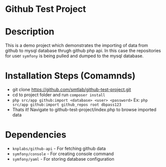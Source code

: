 # Github Test Project

# Description
This is a demo project which demonstrates the importing of data from github to mysql database thrugh github php api.
In this case the repositories for user `symfony` is being pulled and dumped to the mysql database.

# Installation Steps (Comamnds)
* git clone https://github.com/smtlab/github-test-project.git
* cd to project folder and run `composer install`
* `php src/app github:import <database> <user> <password>` Ex: `php src/app github:import github_repos root dbpass123`
* Thats it! Navigate to github-test-project/index.php to browse imported data

# Dependencies
* `knplabs/github-api` - For fetching github data
* `symfony/console` - For creating console command
* `symfony/yaml` - For storing database configuration

